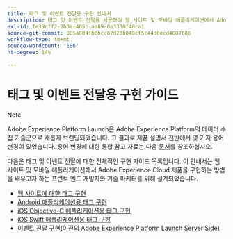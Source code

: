```yaml
---
title: 태그 및 이벤트 전달용 구현 안내서
description: 태그 및 이벤트 전달을 사용하여 웹 사이트 및 모바일 애플리케이션에서 Adobe Experience Cloud 제품을 구현하는 방법에 대해 알아봅니다.
exl-id: fe39cff2-2b0a-405b-aa89-0a3330f40ca1
source-git-commit: 885a8d4fb0bcc82d23b040cf5c44d0ecd4887686
workflow-type: tm+mt
source-wordcount: '186'
ht-degree: 14%

---
```


# 태그 및 이벤트 전달용 구현 가이드

>[!NOTE]
>
>Adobe Experience Platform Launch은 Adobe Experience Platform의 데이터 수집 기술군으로 새롭게 브랜딩되었습니다. 그 결과로 제품 설명서 전반에서 몇 가지 용어 변경이 있었습니다. 용어 변경에 대한 통합 참고 자료는 다음 [문서](../term-updates.md)를 참조하십시오.

다음은 태그 및 이벤트 전달에 대한 전체적인 구현 가이드 목록입니다. 이 안내서는 웹 사이트 및 모바일 애플리케이션에서 Adobe Experience Cloud 제품을 구현하는 방법을 배우고자 하는 프런트 엔드 개발자와 기술 마케터를 위해 설계되었습니다.

* [웹 사이트에 대한 태그 구현](https://experienceleague.adobe.com/docs/platform-learn/implement-in-websites/overview.html)
* [Android 애플리케이션용 태그 구현](https://experienceleague.adobe.com/docs/platform-learn/implement-in-mobile-android-apps/overview.html)
* [iOS Objective-C 애플리케이션용 태그 구현](https://experienceleague.adobe.com/docs/platform-learn/implement-in-mobile-ios-objective-c-apps/overview.html)
* [iOS Swift 애플리케이션용 태그 구현](https://experienceleague.adobe.com/docs/platform-learn/implement-in-mobile-ios-swift-apps/overview.html)
* [이벤트 전달 구현(이전의 Adobe Experience Platform Launch Server Side)](https://experienceleague.adobe.com/docs/platform-learn/data-collection/event-forwarding/overview.html)

